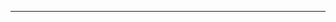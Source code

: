 <!--
CO_OP_TRANSLATOR_METADATA:
{
  "original_hash": "685f55cb07de19b52a30ce6e8b6d889e",
  "translation_date": "2025-08-28T21:13:38+00:00",
  "source_file": "03-CoreGenerativeAITechniques/README.md",
  "language_code": "zh"
}
-->


---

